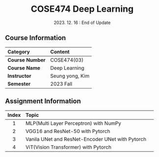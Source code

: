 # <div align="center"> COSE474 Deep Learning </div>

<div align="center"> 2023. 12. 16 : End of Update </div>

## Course Information
|Category|Content|
|:-|:-|
|__Course Number__|COSE474(03)|
|__Course Name__|Deep Learning|
|__Instructor__|Seung yong, Kim|
|__Semester__|2023 Fall|

## Assignment Information
|Index|Topic　　　　　　　　　　　　　　　　　　　　　　　|
|:-:|:-|
|1    |MLP(Multi Layer Perceptron) with NumPy|
|2    |VGG16 and ResNet-50 with Pytorch|
|3    |Vanila UNet and ResNet-Encoder UNet with Pytorch|
|4    |ViT(Vision Transformer) with Pytorch|
